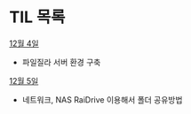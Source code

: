 # TIL 목록

[12월 4일](https://github.com/juwalove7/TIL/blob/main/2023%EB%85%84/12%EC%9B%94/12%EC%9B%94%204%EC%9D%BC.md)

- 파일질라 서버 환경 구축

[12월 5일](https://github.com/juwalove7/TIL/blob/main/2023%EB%85%84/12%EC%9B%94/12%EC%9B%94%205%EC%9D%BC.md)

- 네트워크, NAS RaiDrive 이용해서 폴더 공유방법